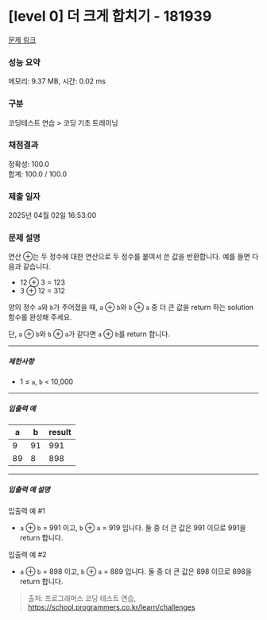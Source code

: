 # [level 0] 더 크게 합치기 - 181939 

[문제 링크](https://school.programmers.co.kr/learn/courses/30/lessons/181939?language=python3) 

### 성능 요약

메모리: 9.37 MB, 시간: 0.02 ms

### 구분

코딩테스트 연습 > 코딩 기초 트레이닝

### 채점결과

정확성: 100.0<br/>합계: 100.0 / 100.0

### 제출 일자

2025년 04월 02일 16:53:00

### 문제 설명

<p style="user-select: auto !important;">연산 ⊕는 두 정수에 대한 연산으로 두 정수를 붙여서 쓴 값을 반환합니다. 예를 들면 다음과 같습니다.</p>

<ul style="user-select: auto !important;">
<li style="user-select: auto !important;">12 ⊕ 3 = 123</li>
<li style="user-select: auto !important;">3 ⊕ 12 = 312</li>
</ul>

<p style="user-select: auto !important;">양의 정수 <code style="user-select: auto !important;">a</code>와 <code style="user-select: auto !important;">b</code>가 주어졌을 때, <code style="user-select: auto !important;">a</code> ⊕ <code style="user-select: auto !important;">b</code>와 <code style="user-select: auto !important;">b</code> ⊕ <code style="user-select: auto !important;">a</code> 중 더 큰 값을 return 하는 solution 함수를 완성해 주세요.</p>

<p style="user-select: auto !important;">단, <code style="user-select: auto !important;">a</code> ⊕ <code style="user-select: auto !important;">b</code>와 <code style="user-select: auto !important;">b</code> ⊕ <code style="user-select: auto !important;">a</code>가 같다면 <code style="user-select: auto !important;">a</code> ⊕ <code style="user-select: auto !important;">b</code>를 return 합니다.</p>

<hr style="user-select: auto !important;">

<h5 style="user-select: auto !important;">제한사항</h5>

<ul style="user-select: auto !important;">
<li style="user-select: auto !important;">1 ≤ <code style="user-select: auto !important;">a</code>, <code style="user-select: auto !important;">b</code> &lt; 10,000</li>
</ul>

<hr style="user-select: auto !important;">

<h5 style="user-select: auto !important;">입출력 예</h5>
<table class="table" style="user-select: auto !important;">
        <thead style="user-select: auto !important;"><tr style="user-select: auto !important;">
<th style="user-select: auto !important;">a</th>
<th style="user-select: auto !important;">b</th>
<th style="user-select: auto !important;">result</th>
</tr>
</thead>
        <tbody style="user-select: auto !important;"><tr style="user-select: auto !important;">
<td style="user-select: auto !important;">9</td>
<td style="user-select: auto !important;">91</td>
<td style="user-select: auto !important;">991</td>
</tr>
<tr style="user-select: auto !important;">
<td style="user-select: auto !important;">89</td>
<td style="user-select: auto !important;">8</td>
<td style="user-select: auto !important;">898</td>
</tr>
</tbody>
      </table>
<hr style="user-select: auto !important;">

<h5 style="user-select: auto !important;">입출력 예 설명</h5>

<p style="user-select: auto !important;">입출력 예 #1</p>

<ul style="user-select: auto !important;">
<li style="user-select: auto !important;"><code style="user-select: auto !important;">a</code> ⊕ <code style="user-select: auto !important;">b</code> = 991 이고, <code style="user-select: auto !important;">b</code> ⊕ <code style="user-select: auto !important;">a</code> = 919 입니다. 둘 중 더 큰 값은 991 이므로 991을 return 합니다.</li>
</ul>

<p style="user-select: auto !important;">입출력 예 #2</p>

<ul style="user-select: auto !important;">
<li style="user-select: auto !important;"><code style="user-select: auto !important;">a</code> ⊕ <code style="user-select: auto !important;">b</code> = 898 이고, <code style="user-select: auto !important;">b</code> ⊕ <code style="user-select: auto !important;">a</code> = 889 입니다. 둘 중 더 큰 값은 898 이므로 898을 return 합니다.</li>
</ul>


> 출처: 프로그래머스 코딩 테스트 연습, https://school.programmers.co.kr/learn/challenges